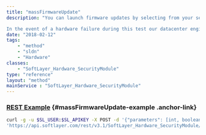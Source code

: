 ```yaml
---
title: "massFirmwareUpdate"
description: "You can launch firmware updates by selecting from your server list. It will bring your server offline for approximately 20 minutes while the updates are in progress. 

In the event of a hardware failure during this test our datacenter engineers will be notified of the problem automatically. They will then replace any failed components to bring your server back online, and will be contacting you to ensure that impact on your server is minimal. "
date: "2018-02-12"
tags:
    - "method"
    - "sldn"
    - "Hardware"
classes:
    - "SoftLayer_Hardware_SecurityModule"
type: "reference"
layout: "method"
mainService : "SoftLayer_Hardware_SecurityModule"
---
```


### [REST Example](#massFirmwareUpdate-example) <a href="/article/rest/"><i class="fas fa-question"></i></a> {#massFirmwareUpdate-example .anchor-link} 
```bash
curl -g -u $SL_USER:$SL_APIKEY -X POST -d '{"parameters": [int, boolean, boolean, boolean, boolean, boolean]}' \
'https://api.softlayer.com/rest/v3.1/SoftLayer_Hardware_SecurityModule/massFirmwareUpdate'
```
